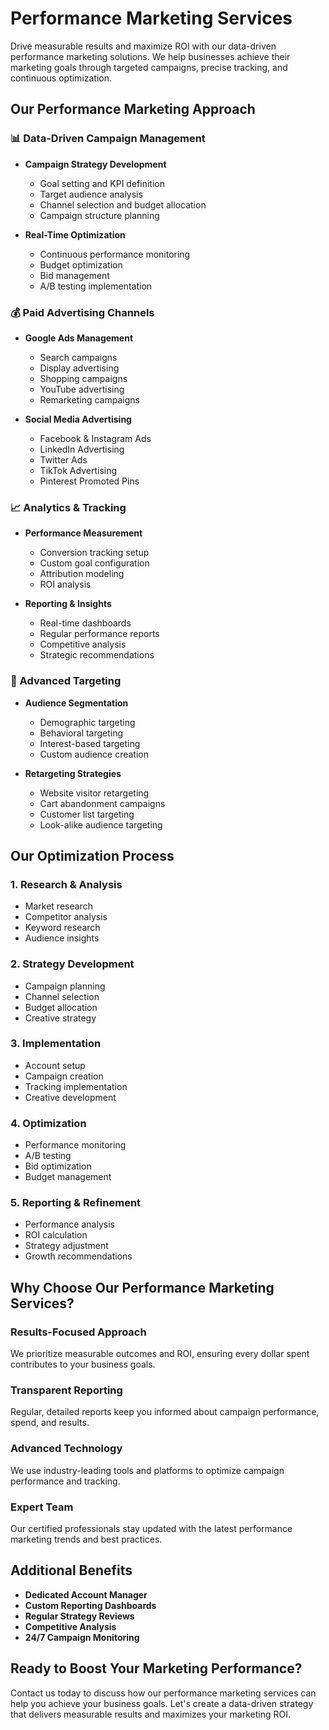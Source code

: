 # Performance Marketing Services

Drive measurable results and maximize ROI with our data-driven performance marketing solutions. We help businesses achieve their marketing goals through targeted campaigns, precise tracking, and continuous optimization.

## Our Performance Marketing Approach

### 📊 Data-Driven Campaign Management
- **Campaign Strategy Development**
  - Goal setting and KPI definition
  - Target audience analysis
  - Channel selection and budget allocation
  - Campaign structure planning

- **Real-Time Optimization**
  - Continuous performance monitoring
  - Budget optimization
  - Bid management
  - A/B testing implementation

### 💰 Paid Advertising Channels
- **Google Ads Management**
  - Search campaigns
  - Display advertising
  - Shopping campaigns
  - YouTube advertising
  - Remarketing campaigns

- **Social Media Advertising**
  - Facebook & Instagram Ads
  - LinkedIn Advertising
  - Twitter Ads
  - TikTok Advertising
  - Pinterest Promoted Pins

### 📈 Analytics & Tracking
- **Performance Measurement**
  - Conversion tracking setup
  - Custom goal configuration
  - Attribution modeling
  - ROI analysis

- **Reporting & Insights**
  - Real-time dashboards
  - Regular performance reports
  - Competitive analysis
  - Strategic recommendations

### 🎯 Advanced Targeting
- **Audience Segmentation**
  - Demographic targeting
  - Behavioral targeting
  - Interest-based targeting
  - Custom audience creation

- **Retargeting Strategies**
  - Website visitor retargeting
  - Cart abandonment campaigns
  - Customer list targeting
  - Look-alike audience targeting

## Our Optimization Process

### 1. Research & Analysis
- Market research
- Competitor analysis
- Keyword research
- Audience insights

### 2. Strategy Development
- Campaign planning
- Channel selection
- Budget allocation
- Creative strategy

### 3. Implementation
- Account setup
- Campaign creation
- Tracking implementation
- Creative development

### 4. Optimization
- Performance monitoring
- A/B testing
- Bid optimization
- Budget management

### 5. Reporting & Refinement
- Performance analysis
- ROI calculation
- Strategy adjustment
- Growth recommendations

## Why Choose Our Performance Marketing Services?

### Results-Focused Approach
We prioritize measurable outcomes and ROI, ensuring every dollar spent contributes to your business goals.

### Transparent Reporting
Regular, detailed reports keep you informed about campaign performance, spend, and results.

### Advanced Technology
We use industry-leading tools and platforms to optimize campaign performance and tracking.

### Expert Team
Our certified professionals stay updated with the latest performance marketing trends and best practices.

## Additional Benefits

- **Dedicated Account Manager**
- **Custom Reporting Dashboards**
- **Regular Strategy Reviews**
- **Competitive Analysis**
- **24/7 Campaign Monitoring**

## Ready to Boost Your Marketing Performance?

Contact us today to discuss how our performance marketing services can help you achieve your business goals. Let's create a data-driven strategy that delivers measurable results and maximizes your marketing ROI.
